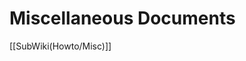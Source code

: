 <!-- Name: Howto/Misc -->
<!-- Version: 1 -->
<!-- Last-Modified: 2006/03/29 00:42:21 -->
<!-- Author: demian -->

# Miscellaneous Documents 
[[SubWiki(Howto/Misc)]]